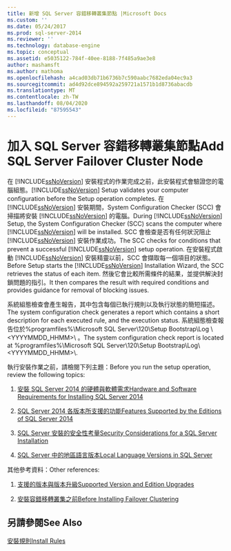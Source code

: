 ```yaml
---
title: 新增 SQL Server 容錯移轉叢集節點 |Microsoft Docs
ms.custom: ''
ms.date: 05/24/2017
ms.prod: sql-server-2014
ms.reviewer: ''
ms.technology: database-engine
ms.topic: conceptual
ms.assetid: e5035122-784f-40ee-8188-7f485a9ae3e8
author: mashamsft
ms.author: mathoma
ms.openlocfilehash: a4cad03db71b6736b7c590aabc7682eda04ec9a3
ms.sourcegitcommit: ad4d92dce894592a259721a1571b1d8736abacdb
ms.translationtype: MT
ms.contentlocale: zh-TW
ms.lasthandoff: 08/04/2020
ms.locfileid: "87595543"
---
```

# <a name="add-sql-server-failover-cluster-node"></a><span data-ttu-id="fff29-102">加入 SQL Server 容錯移轉叢集節點</span><span class="sxs-lookup"><span data-stu-id="fff29-102">Add SQL Server Failover Cluster Node</span></span>
  <span data-ttu-id="fff29-103">在 [!INCLUDE[ssNoVersion](../../includes/ssnoversion-md.md)] 安裝程式的作業完成之前，此安裝程式會驗證您的電腦組態。</span><span class="sxs-lookup"><span data-stu-id="fff29-103">[!INCLUDE[ssNoVersion](../../includes/ssnoversion-md.md)] Setup validates your computer configuration before the Setup operation completes.</span></span> <span data-ttu-id="fff29-104">在 [!INCLUDE[ssNoVersion](../../includes/ssnoversion-md.md)] 安裝期間，System Configuration Checker (SCC) 會掃描將安裝 [!INCLUDE[ssNoVersion](../../includes/ssnoversion-md.md)] 的電腦。</span><span class="sxs-lookup"><span data-stu-id="fff29-104">During [!INCLUDE[ssNoVersion](../../includes/ssnoversion-md.md)] Setup, the System Configuration Checker (SCC) scans the computer where [!INCLUDE[ssNoVersion](../../includes/ssnoversion-md.md)] will be installed.</span></span> <span data-ttu-id="fff29-105">SCC 會檢查是否有任何狀況阻止 [!INCLUDE[ssNoVersion](../../includes/ssnoversion-md.md)] 安裝作業成功。</span><span class="sxs-lookup"><span data-stu-id="fff29-105">The SCC checks for conditions that prevent a successful [!INCLUDE[ssNoVersion](../../includes/ssnoversion-md.md)] setup operation.</span></span> <span data-ttu-id="fff29-106">在安裝程式啟動 [!INCLUDE[ssNoVersion](../../includes/ssnoversion-md.md)] 安裝精靈以前，SCC 會擷取每一個項目的狀態。</span><span class="sxs-lookup"><span data-stu-id="fff29-106">Before Setup starts the [!INCLUDE[ssNoVersion](../../includes/ssnoversion-md.md)] Installation Wizard, the SCC retrieves the status of each item.</span></span> <span data-ttu-id="fff29-107">然後它會比較所需條件的結果，並提供解決封鎖問題的指引。</span><span class="sxs-lookup"><span data-stu-id="fff29-107">It then compares the result with required conditions and provides guidance for removal of blocking issues.</span></span>  
  
 <span data-ttu-id="fff29-108">系統組態檢查會產生報告，其中包含每個已執行規則以及執行狀態的簡短描述。</span><span class="sxs-lookup"><span data-stu-id="fff29-108">The system configuration check generates a report which contains a short description for each executed rule, and the execution status.</span></span> <span data-ttu-id="fff29-109">系統組態檢查報告位於%programfiles%\Microsoft SQL Server\120\Setup Bootstrap\Log \\<YYYYMMDD_HHMM>\\ 。</span><span class="sxs-lookup"><span data-stu-id="fff29-109">The system configuration check report is located at %programfiles%\Microsoft SQL Server\120\Setup Bootstrap\Log\\<YYYYMMDD_HHMM>\\.</span></span>  
  
 <span data-ttu-id="fff29-110">執行安裝作業之前，請檢閱下列主題：</span><span class="sxs-lookup"><span data-stu-id="fff29-110">Before you run the setup operation, review the following topics:</span></span>  
  
1.  [<span data-ttu-id="fff29-111">安裝 SQL Server 2014 的硬體與軟體需求</span><span class="sxs-lookup"><span data-stu-id="fff29-111">Hardware and Software Requirements for Installing SQL Server 2014</span></span>](hardware-and-software-requirements-for-installing-sql-server.md)  
  
2.  [<span data-ttu-id="fff29-112">SQL Server 2014 各版本所支援的功能</span><span class="sxs-lookup"><span data-stu-id="fff29-112">Features Supported by the Editions of SQL Server 2014</span></span>](../../../2014/getting-started/features-supported-by-the-editions-of-sql-server-2014.md)  
  
3.  [<span data-ttu-id="fff29-113">SQL Server 安裝的安全性考量</span><span class="sxs-lookup"><span data-stu-id="fff29-113">Security Considerations for a SQL Server Installation</span></span>](../../../2014/sql-server/install/security-considerations-for-a-sql-server-installation.md)  
  
4.  [<span data-ttu-id="fff29-114">SQL Server 中的地區語言版本</span><span class="sxs-lookup"><span data-stu-id="fff29-114">Local Language Versions in SQL Server</span></span>](../../../2014/sql-server/install/local-language-versions-in-sql-server.md)  
  
 <span data-ttu-id="fff29-115">其他參考資料：</span><span class="sxs-lookup"><span data-stu-id="fff29-115">Other references:</span></span>  
  
1.  [<span data-ttu-id="fff29-116">支援的版本與版本升級</span><span class="sxs-lookup"><span data-stu-id="fff29-116">Supported Version and Edition Upgrades</span></span>](../../database-engine/install-windows/supported-version-and-edition-upgrades.md)  
  
2.  [<span data-ttu-id="fff29-117">安裝容錯移轉叢集之前</span><span class="sxs-lookup"><span data-stu-id="fff29-117">Before Installing Failover Clustering</span></span>](../failover-clusters/install/before-installing-failover-clustering.md)  
  
## <a name="see-also"></a><span data-ttu-id="fff29-118">另請參閱</span><span class="sxs-lookup"><span data-stu-id="fff29-118">See Also</span></span>  
 [<span data-ttu-id="fff29-119">安裝規則</span><span class="sxs-lookup"><span data-stu-id="fff29-119">Install Rules</span></span>](../../../2014/sql-server/install/install-rules.md)  
  
  
